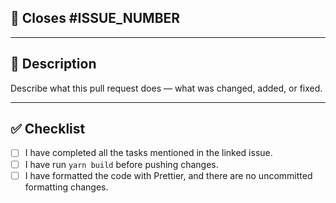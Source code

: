 ## 🔗 Closes #ISSUE_NUMBER

---

## 🧾 Description

Describe what this pull request does — what was changed, added, or fixed.

---

## ✅ Checklist

- [ ] I have completed all the tasks mentioned in the linked issue.
- [ ] I have run `yarn build` before pushing changes.
- [ ] I have formatted the code with Prettier, and there are no uncommitted formatting changes.
